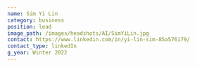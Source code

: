 ```yaml
---
name: Sim Yi Lin
category: business
position: lead
image_path: /images/headshots/AI/SimYiLin.jpg
contact: https://www.linkedin.com/in/yi-lin-sim-85a576179/
contact_type: linkedIn
g_year: Winter 2022
---
```

